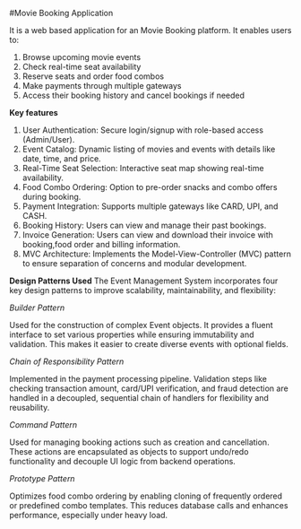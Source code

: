 #Movie Booking Application

It is a web based application for an Movie Booking platform. 
It enables users to:
1. Browse upcoming movie events
2. Check real-time seat availability
3. Reserve seats and order food combos
4. Make payments through multiple gateways
5. Access their booking history and cancel bookings if needed

**Key features**
1. User Authentication: Secure login/signup with role-based access (Admin/User).
2. Event Catalog: Dynamic listing of movies and events with details like date, time, and price.
3. Real-Time Seat Selection: Interactive seat map showing real-time availability.
4. Food Combo Ordering: Option to pre-order snacks and combo offers during booking.
5. Payment Integration: Supports multiple gateways like CARD, UPI, and CASH.
6. Booking History: Users can view and manage their past bookings.
7. Invoice Generation: Users can view and download their invoice with booking,food order and billing information.
8. MVC Architecture: Implements the Model-View-Controller (MVC) pattern to ensure separation of concerns and modular development.

**Design Patterns Used**
The Event Management System incorporates four key design patterns to improve scalability, maintainability, and flexibility:

*Builder Pattern*

Used for the construction of complex Event objects. It provides a fluent interface to set various properties while ensuring immutability and validation. This makes it easier to create diverse events with optional fields.

*Chain of Responsibility Pattern*

Implemented in the payment processing pipeline. Validation steps like checking transaction amount, card/UPI verification, and fraud detection are handled in a decoupled, sequential chain of handlers for flexibility and reusability.

*Command Pattern*

Used for managing booking actions such as creation and cancellation. These actions are encapsulated as objects to support undo/redo functionality and decouple UI logic from backend operations.

*Prototype Pattern*

Optimizes food combo ordering by enabling cloning of frequently ordered or predefined combo templates. This reduces database calls and enhances performance, especially under heavy load.


